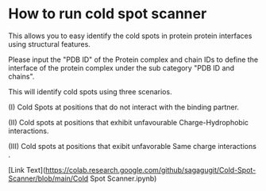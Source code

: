 ﻿# How to run cold spot scanner 

This allows you to easy identify the cold spots in protein protein interfaces using structural features.

Please input the "PDB ID" of the Protein complex and chain IDs to define the interface of the protein complex under the sub category "PDB ID and chains".

This will identify cold spots using three scenarios.

(I) Cold Spots at positions that do not interact with the binding partner.

(II) Cold spots at positions that exhibit unfavourable Charge-Hydrophobic
interactions.

(III) Cold spots at positions that exibit unfavorable Same charge
interactions .

[Link Text](https://colab.research.google.com/github/sagagugit/Cold-Spot-Scanner/blob/main/Cold Spot Scanner.ipynb)
